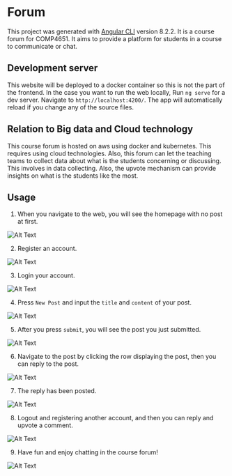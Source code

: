 # Forum

This project was generated with [Angular CLI](https://github.com/angular/angular-cli) version 8.2.2.
It is a course forum for COMP4651. It aims to provide a platform for students in a course to communicate or chat.

## Development server

This website will be deployed to a docker container so this is not the part of the frontend.
In the case you want to run the web locally, 
Run `ng serve` for a dev server. 
Navigate to `http://localhost:4200/`. 
The app will automatically reload if you change any of the source files. 

## Relation to Big data and Cloud technology

This course forum is hosted on aws using docker and kubernetes. This requires using cloud technologies.
Also, this forum can let the teaching teams to collect data about what is the students concerning or discussing. 
This involves in data collecting. Also, the upvote mechanism can provide insights on what is the students like the most.

## Usage
1. When you navigate to the web, you will see the homepage with no post at first.

![Alt Text](https://imgur.com/oTuM0Mk.jpg)

2. Register an account.

![Alt Text](https://imgur.com/Kja6zNy.jpg)

3. Login your account.

![Alt Text](https://imgur.com/xV47Aw4.jpg)

4. Press `New Post` and input the `title` and `content` of your post.

![Alt Text](https://imgur.com/BE3wAWU.jpg)

5. After you press `submit`, you will see the post you just submitted.

![Alt Text](https://imgur.com/njRcD1g.jpg)

6. Navigate to the post by clicking the row displaying the post, then you can reply to the post.

![Alt Text](https://imgur.com/4qK9A5J.jpg)

7. The reply has been posted.

![Alt Text](https://imgur.com/0QprmoE.jpg)

8. Logout and registering another account, and then you can reply and upvote a comment.

![Alt Text](https://imgur.com/247j1b2.jpg)

9. Have fun and enjoy chatting in the course forum!

![Alt Text](https://imgur.com/XGZClg4.jpg)

